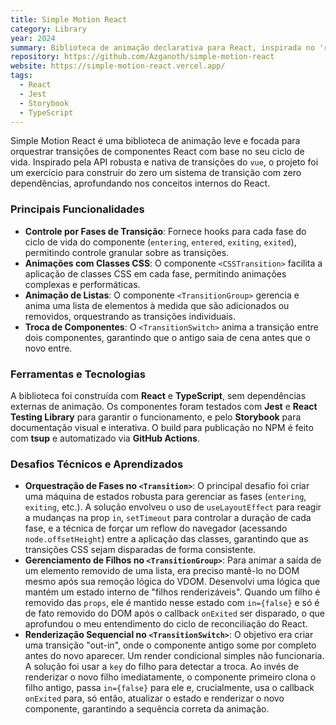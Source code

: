 ```yaml
---
title: Simple Motion React
category: Library
year: 2024
summary: Biblioteca de animação declarativa para React, inspirada no 'react-transition-group' e construída do zero.
repository: https://github.com/Azganoth/simple-motion-react
website: https://simple-motion-react.vercel.app/
tags:
  - React
  - Jest
  - Storybook
  - TypeScript
---
```


Simple Motion React é uma biblioteca de animação leve e focada para orquestrar transições de componentes React com base no seu ciclo de vida. Inspirado pela API robusta e nativa de transições do `vue`, o projeto foi um exercício para construir do zero um sistema de transição com zero dependências, aprofundando nos conceitos internos do React.

### Principais Funcionalidades

- **Controle por Fases de Transição**: Fornece hooks para cada fase do ciclo de vida do componente (`entering`, `entered`, `exiting`, `exited`), permitindo controle granular sobre as transições.
- **Animações com Classes CSS**: O componente `<CSSTransition>` facilita a aplicação de classes CSS em cada fase, permitindo animações complexas e performáticas.
- **Animação de Listas**: O componente `<TransitionGroup>` gerencia e anima uma lista de elementos à medida que são adicionados ou removidos, orquestrando as transições individuais.
- **Troca de Componentes**: O `<TransitionSwitch>` anima a transição entre dois componentes, garantindo que o antigo saia de cena antes que o novo entre.

### Ferramentas e Tecnologias

A biblioteca foi construída com **React** e **TypeScript**, sem dependências externas de animação. Os componentes foram testados com **Jest** e **React Testing Library** para garantir o funcionamento, e pelo **Storybook** para documentação visual e interativa. O build para publicação no NPM é feito com **tsup** e automatizado via **GitHub Actions**.

### Desafios Técnicos e Aprendizados

- **Orquestração de Fases no `<Transition>`**: O principal desafio foi criar uma máquina de estados robusta para gerenciar as fases (`entering`, `exiting`, etc.). A solução envolveu o uso de `useLayoutEffect` para reagir a mudanças na prop `in`, `setTimeout` para controlar a duração de cada fase, e a técnica de forçar um reflow do navegador (acessando `node.offsetHeight`) entre a aplicação das classes, garantindo que as transições CSS sejam disparadas de forma consistente.
- **Gerenciamento de Filhos no `<TransitionGroup>`**: Para animar a saída de um elemento removido de uma lista, era preciso mantê-lo no DOM mesmo após sua remoção lógica do VDOM. Desenvolvi uma lógica que mantém um estado interno de "filhos renderizáveis". Quando um filho é removido das `props`, ele é mantido nesse estado com `in={false}` e só é de fato removido do DOM após o callback `onExited` ser disparado, o que aprofundou o meu entendimento do ciclo de reconciliação do React.
- **Renderização Sequencial no `<TransitionSwitch>`**: O objetivo era criar uma transição "out-in", onde o componente antigo some por completo antes do novo aparecer. Um render condicional simples não funcionaria. A solução foi usar a `key` do filho para detectar a troca. Ao invés de renderizar o novo filho imediatamente, o componente primeiro clona o filho antigo, passa `in={false}` para ele e, crucialmente, usa o callback `onExited` para, só então, atualizar o estado e renderizar o novo componente, garantindo a sequência correta da animação.
